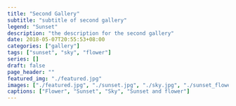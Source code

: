```yaml
---
title: "Second Gallery"
subtitle: "subtitle of second gallery"
legend: "Sunset"
description: "the description for the second gallery"
date: 2018-05-07T20:55:53+08:00
categories: ["gallery"]
tags: ["sunset", "sky", "flower"]
series: []
draft: false
page_header: ""
featured_img: "./featured.jpg"
images: ["./featured.jpg", "./sunset.jpg", "./sky.jpg", "./sunset_flower.jpg"]
captions: ["Flower", "Sunset", "Sky", "Sunset and flower"]
---
```


